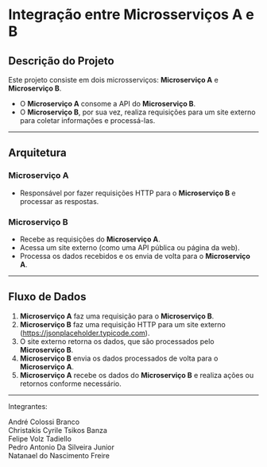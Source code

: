 # Integração entre Microsserviços A e B  

## **Descrição do Projeto**  
Este projeto consiste em dois microsserviços: **Microserviço A** e **Microserviço B**.  
- O **Microserviço A** consome a API do **Microserviço B**.  
- O **Microserviço B**, por sua vez, realiza requisições para um site externo para coletar informações e processá-las.  

---

## **Arquitetura**  
### **Microserviço A**  
- Responsável por fazer requisições HTTP para o **Microserviço B** e processar as respostas.  

### **Microserviço B**  
- Recebe as requisições do **Microserviço A**.  
- Acessa um site externo (como uma API pública ou página da web).  
- Processa os dados recebidos e os envia de volta para o **Microserviço A**.  

---

## **Fluxo de Dados**  
1. **Microserviço A** faz uma requisição para o **Microserviço B**.  
2. **Microserviço B** faz uma requisição HTTP para um site externo (https://jsonplaceholder.typicode.com).  
3. O site externo retorna os dados, que são processados pelo **Microserviço B**.  
4. **Microserviço B** envia os dados processados de volta para o **Microserviço A**.  
5. **Microserviço A** recebe os dados do **Microserviço B** e realiza ações ou retornos conforme necessário.  

---


Integrantes:

André Colossi Branco <br>
Christakis Cyrile Tsikos Banza <br>
Felipe Volz Tadiello <br>
Pedro Antonio Da Silveira Junior <br>
Natanael do Nascimento Freire <br>
